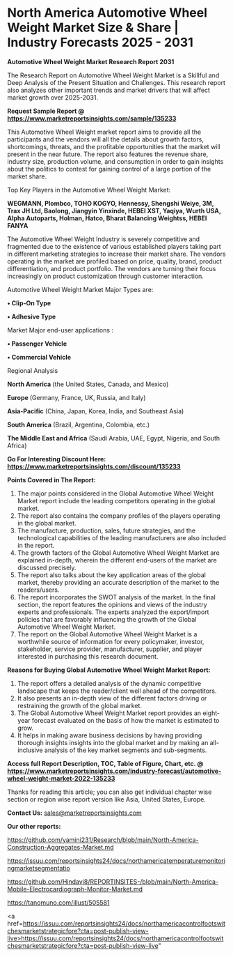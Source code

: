 # North America Automotive Wheel Weight Market Size & Share | Industry Forecasts 2025 - 2031

<strong>Automotive Wheel Weight Market Research Report 2031</strong>

The Research Report on Automotive Wheel Weight Market is a Skillful and Deep Analysis of the Present Situation and Challenges. This research report also analyzes other important trends and market drivers that will affect market growth over 2025-2031.

<strong>Request Sample Report @ <a href=https://www.marketreportsinsights.com/sample/135233>https://www.marketreportsinsights.com/sample/135233</a></strong>

This Automotive Wheel Weight market report aims to provide all the participants and the vendors will all the details about growth factors, shortcomings, threats, and the profitable opportunities that the market will present in the near future. The report also features the revenue share, industry size, production volume, and consumption in order to gain insights about the politics to contest for gaining control of a large portion of the market share.

Top Key Players in the Automotive Wheel Weight Market:

<strong>WEGMANN, Plombco, TOHO KOGYO, Hennessy, Shengshi Weiye, 3M, Trax JH Ltd, Baolong, Jiangyin Yinxinde, HEBEI XST, Yaqiya, Wurth USA, Alpha Autoparts, Holman, Hatco, Bharat Balancing Weightss, HEBEI FANYA</strong>

The Automotive Wheel Weight Industry is severely competitive and fragmented due to the existence of various established players taking part in different marketing strategies to increase their market share. The vendors operating in the market are profiled based on price, quality, brand, product differentiation, and product portfolio. The vendors are turning their focus increasingly on product customization through customer interaction.

Automotive Wheel Weight Market Major Types are:

<strong>• Clip-On Type

• Adhesive Type</strong>

Market Major end-user applications :

<strong>• Passenger Vehicle

• Commercial Vehicle</strong>

Regional Analysis

</u><strong><b>North America</b></strong> (the United States, Canada, and Mexico)

<strong><b>Europe </b></strong>(Germany, France, UK, Russia, and Italy)

<strong><b>Asia-Pacific</b></strong> (China, Japan, Korea, India, and Southeast Asia)

<strong><b>South America</b></strong> (Brazil, Argentina, Colombia, etc.)

<strong><b>The Middle East and Africa</b></strong> (Saudi Arabia, UAE, Egypt, Nigeria, and South Africa)

<strong>Go For Interesting Discount Here: <a href=https://www.marketreportsinsights.com/discount/135233>https://www.marketreportsinsights.com/discount/135233</a></strong>

<strong>Points Covered in The Report:</strong>
<ol>
  <li>The major points considered in the Global Automotive Wheel Weight Market report include the leading competitors operating in the global market.</li>
  <li>The report also contains the company profiles of the players operating in the global market.</li>
  <li>The manufacture, production, sales, future strategies, and the technological capabilities of the leading manufacturers are also included in the report.</li>
  <li>The growth factors of the Global Automotive Wheel Weight Market are explained in-depth, wherein the different end-users of the market are discussed precisely.</li>
  <li>The report also talks about the key application areas of the global market, thereby providing an accurate description of the market to the readers/users.</li>
  <li>The report incorporates the SWOT analysis of the market. In the final section, the report features the opinions and views of the industry experts and professionals. The experts analyzed the export/import policies that are favorably influencing the growth of the Global Automotive Wheel Weight Market.</li>
  <li>The report on the Global Automotive Wheel Weight Market is a worthwhile source of information for every policymaker, investor, stakeholder, service provider, manufacturer, supplier, and player interested in purchasing this research document.</li>
</ol>
<strong>Reasons for Buying Global Automotive Wheel Weight Market Report:</strong>

<ol>
  <li>The report offers a detailed analysis of the dynamic competitive landscape that keeps the reader/client well ahead of the competitors.</li>
  <li>It also presents an in-depth view of the different factors driving or restraining the growth of the global market.</li>
  <li>The Global Automotive Wheel Weight Market report provides an eight-year forecast evaluated on the basis of how the market is estimated to grow.</li>
  <li>It helps in making aware business decisions by having providing thorough insights insights into the global market and by making an all-inclusive analysis of the key market segments and sub-segments.</li>
</ol>
<strong>Access full Report Description, TOC, Table of Figure, Chart, etc. @ <a href=https://www.marketreportsinsights.com/industry-forecast/automotive-wheel-weight-market-2022-135233>https://www.marketreportsinsights.com/industry-forecast/automotive-wheel-weight-market-2022-135233</a></strong>


Thanks for reading this article; you can also get individual chapter wise section or region wise report version like Asia, United States, Europe.

<strong>Contact Us:</strong>
sales@marketreportsinsights.com

<strong>Our other reports:</strong>

<a href=https://github.com/yamini231/Research/blob/main/North-America-Construction-Aggregates-Market.md>https://github.com/yamini231/Research/blob/main/North-America-Construction-Aggregates-Market.md</a>

<a href=https://issuu.com/reportsinsights24/docs/northamericatemperaturemonitoringmarketsegmentatio>https://issuu.com/reportsinsights24/docs/northamericatemperaturemonitoringmarketsegmentatio</a>

<a href=https://github.com/Hindavi8/REPORTINSITES-/blob/main/North-America-Mobile-Electrocardiograph-Monitor-Market.md>https://github.com/Hindavi8/REPORTINSITES-/blob/main/North-America-Mobile-Electrocardiograph-Monitor-Market.md</a>

<a href=https://tanomuno.com/illust/505581>https://tanomuno.com/illust/505581</a>

<a href=https://issuu.com/reportsinsights24/docs/northamericacontrolfootswitchesmarketstrategicfore?cta=post-publish-view-live>https://issuu.com/reportsinsights24/docs/northamericacontrolfootswitchesmarketstrategicfore?cta=post-publish-view-live</a>"
